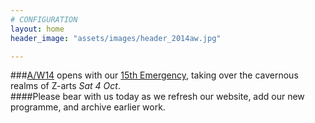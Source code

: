```yaml
---
# CONFIGURATION
layout: home
header_image: "assets/images/header_2014aw.jpg"

---
```

###[A/W14](/current/2014-autumnwinter) opens with our [15th Emergency](/current/2014-emergency), taking over the cavernous realms of Z-arts *Sat 4 Oct*.       
####Please bear with us today as we refresh our website, add our new programme, and archive earlier work.
